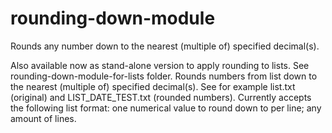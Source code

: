 # rounding-down-module
Rounds any number down to the nearest (multiple of) specified decimal(s).

Also available now as stand-alone version to apply rounding to lists. See rounding-down-module-for-lists folder. Rounds numbers from list down to the nearest (multiple of) specified decimal(s). See for example list.txt (original) and LIST_DATE_TEST.txt (rounded numbers). Currently accepts the following list format: one numerical value to round down to per line; any amount of lines.
